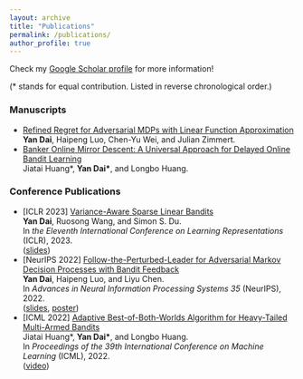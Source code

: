 ```yaml
---
layout: archive
title: "Publications"
permalink: /publications/
author_profile: true
---
```


Check my [Google Scholar profile](https://scholar.google.com/citations?user=gkG4z3IAAAAJ) for more information!

(* stands for equal contribution. Listed in reverse chronological order.)

### Manuscripts
*   [Refined Regret for Adversarial MDPs with Linear Function Approximation](https://arxiv.org/abs/2301.12942)  
    **Yan Dai**, Haipeng Luo, Chen-Yu Wei, and Julian Zimmert.
*   [Banker Online Mirror Descent: A Universal Approach for Delayed Online Bandit Learning](https://arxiv.org/abs/2301.10500)  
    Jiatai Huang\*, **Yan Dai\***, and Longbo Huang.

### Conference Publications
*   \[ICLR 2023\] [Variance-Aware Sparse Linear Bandits](https://arxiv.org/abs/2205.13450)  
    **Yan Dai**, Ruosong Wang, and Simon S. Du.  
    In *the Eleventh International Conference on Learning Representations* (ICLR), 2023.  
    ([slides](/files/slides_ICLR2023_Variance_Aware_Sparse_LinBandits.pdf))
*   \[NeurIPS 2022\] [Follow-the-Perturbed-Leader for Adversarial Markov Decision Processes with Bandit Feedback](https://arxiv.org/abs/2205.13451)   
    **Yan Dai**, Haipeng Luo, and Liyu Chen.  
    In *Advances in Neural Information Processing Systems 35* (NeurIPS), 2022.  
    ([slides](/files/slides_NeurIPS2022_FTPL_for_AMDP.pdf), [poster](/files/poster_NeurIPS2022_FTPL_for_AMDP.pdf))
*   \[ICML 2022\] [Adaptive Best-of-Both-Worlds Algorithm for Heavy-Tailed Multi-Armed Bandits](https://arxiv.org/abs/2201.11921)  
    Jiatai Huang\*, **Yan Dai\***, and Longbo Huang.  
    In *Proceedings of the 39th International Conference on Machine Learning* (ICML), 2022.  
    ([video](https://slideslive.com/38983650))
